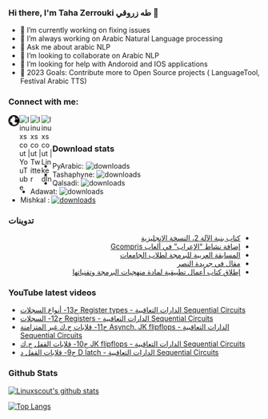 ### Hi there, I'm Taha Zerrouki طه زروقي 👋
- 🔭 I’m currently working on fixing issues
- 🔭 I’m always working on Arabic Natural Language processing
- 💬 Ask me about arabic NLP
- 👯 I’m looking to collaborate on Arabic NLP
- 🤔 I’m looking for help with Andoroid and IOS applications
- 🥅 2023 Goals: Contribute more to Open Source projects ( LanguageTool, Festival Arabic TTS)

### Connect with me:

[<img align="left" alt="tahadz.com" width="22px" src="https://raw.githubusercontent.com/iconic/open-iconic/master/svg/globe.svg" />](http://tahadz.com)
[<img align="left" alt="linuxscout | YouTube" width="22px" src="https://cdn.jsdelivr.net/npm/simple-icons@v3/icons/youtube.svg" />](https://www.youtube.com/@taha.zerrouki)
[<img align="left" alt="linuxscout | Twitter" width="22px" src="https://cdn.jsdelivr.net/npm/simple-icons@v3/icons/twitter.svg" />](http://twitter.com/linuxscout)
[<img align="left" alt="linuxscout | LinkedIn" width="22px" src="https://cdn.jsdelivr.net/npm/simple-icons@v3/icons/linkedin.svg" />](https://www.linkedin.com/in/tahazerrouki/)
<br />
<br />

### Download stats
* PyArabic: ![downloads](https://img.shields.io/pypi/dm/PyArabic?style=plastic)
* Tashaphyne: ![downloads](https://img.shields.io/pypi/dm/tashaphyne?style=plastic)
* Qalsadi: ![downloads](https://img.shields.io/pypi/dm/qalsadi?style=plastic)
* Adawat: ![downloads](https://img.shields.io/pypi/dm/adawat?style=plastic)
* Mishkal : [![downloads]( https://img.shields.io/sourceforge/dt/mishkal.svg)](http://sourceforge.org/projects/mishkal)


### تدوينات


<div dir="rtl">

<!-- BLOG-POST-LIST:START -->
- [كتاب بنية الآلة 2، النسخة الإنجليزية](https://tahadz.wordpress.com/2024/04/02/%d9%83%d8%aa%d8%a7%d8%a8-%d8%a8%d9%86%d9%8a%d8%a9-%d8%a7%d9%84%d8%a2%d9%84%d8%a9-2%d8%8c-%d8%a7%d9%84%d9%86%d8%b3%d8%ae%d8%a9-%d8%a7%d9%84%d8%a5%d9%86%d8%ac%d9%84%d9%8a%d8%b2%d9%8a%d8%a9/)
- [إضافة نشاط “الإعراب” في ألعاب Gcompris](https://tahadz.wordpress.com/2024/03/15/1028/)
- [المسابقة العربية للبرمجة لطلاب الجامعات](https://tahadz.wordpress.com/2024/03/11/%d8%a7%d9%84%d9%85%d8%b3%d8%a7%d8%a8%d9%82%d8%a9-%d8%a7%d9%84%d8%b9%d8%b1%d8%a8%d9%8a%d8%a9-%d9%84%d9%84%d8%a8%d8%b1%d9%85%d8%ac%d8%a9-%d9%84%d8%b7%d9%84%d8%a7%d8%a8-%d8%a7%d9%84%d8%ac%d8%a7%d9%85/)
- [مقال في جريدة النصر](https://tahadz.wordpress.com/2023/10/29/%d9%85%d9%82%d8%a7%d9%84-%d9%81%d9%8a-%d8%ac%d8%b1%d9%8a%d8%af%d8%a9-%d8%a7%d9%84%d9%86%d8%b5%d8%b1/)
- [إطلاق كتاب أعمال تطبيقية لمادة منهجيات البرمجة وتقنياتها](https://tahadz.wordpress.com/2023/09/26/mtibook/)
<!-- BLOG-POST-LIST:END -->
</div>


### YouTube latest videos
<!-- YOUTUBE:START -->
- [ج13- أنواع السجلات Register types - الدارات التعاقبية  Sequential Circuits](https://www.youtube.com/watch?v=RuKUu1pxrgw)
- [ج12- السجلات Registers - الدارات التعاقبية  Sequential Circuits](https://www.youtube.com/watch?v=s0QTTbT48tE)
- [ج11- قلابات ج.ك غير المتزامنة   Asynch. JK flipflops - الدارات التعاقبية  Sequential Circuits](https://www.youtube.com/watch?v=vHCRdza7sek)
- [ج10- قلابات القفل ج.ك JK flipflops - الدارات التعاقبية  Sequential Circuits](https://www.youtube.com/watch?v=vp4ukVCTJsQ)
- [ج9- قلابات القفل د D latch - الدارات التعاقبية  Sequential Circuits](https://www.youtube.com/watch?v=6xXHdnLM8QA)
<!-- YOUTUBE:END -->

### Github Stats
[![Linuxscout's github stats](https://github-readme-stats.vercel.app/api?username=linuxscout&show_icons=true)](https://github.com/anuraghazra/github-readme-stats)

[![Top Langs](https://github-readme-stats.vercel.app/api/top-langs/?username=linuxscout&layout=compact)](https://github.com/anuraghazra/github-readme-stats)

<!--
**linuxscout/linuxscout** is a ✨ _special_ ✨ repository because its `README.md` (this file) appears on your GitHub profile.

Here are some ideas to get you started:

- 🔭 I’m currently working on ...
- 🌱 I’m currently learning ...
- 👯 I’m looking to collaborate on ...
- 🤔 I’m looking for help with ...
- 💬 Ask me about ...
- 📫 How to reach me: ...
- 😄 Pronouns: ...
- ⚡ Fun fact: ...
-->
